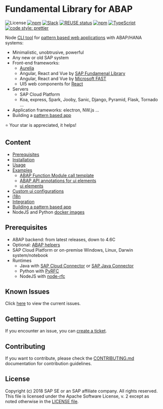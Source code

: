 # Fundamental Library for ABAP <!-- omit in toc -->

![License](https://img.shields.io/npm/l/abap-api-tools)
[![npm](https://img.shields.io/npm/v/abap-api-tools)](https://www.npmjs.com/package/abap-api-tools)
[![Slack](https://img.shields.io/badge/slack-ui--fundamentals-blue.svg?logo=slack)](https://join.slack.com/t/ui-fundamentals/shared_invite/enQtNTIzOTU0Mzc2NTc5LWQzZWI5MWFhYjE5OTc4YzliN2JhOTc1ZjQxZTg1YjZiMWZiYzRkNjMwYzgyMmFkYmNhZDVjMWE5MDIzOWEzMmM)
[![REUSE status](https://api.reuse.software/badge/github.com/SAP/fundamental-tools)](https://api.reuse.software/info/github.com/SAP/fundamental-tools)
[![npm](https://img.shields.io/npm/dm/abap-api-tools)](https://www.npmjs.com/package/abap-api-tools)
[![TypeScript](https://img.shields.io/badge/%3C%2F%3E-TypeScript-%230074c1.svg)](https://www.typescriptlang.org/)
[![code style: prettier](https://img.shields.io/badge/code_style-prettier-f8bc45.svg)](https://github.com/prettier/prettier)

Node [CLI tool](./abap-api-tools) for [pattern based web applications](./doc/app.md) with ABAP/HANA systems:

- Minimalistic, unobtrusive, powerful
- Any new or old SAP system
- Front-end frameworks:
  - [Aurelia](http://aurelia.io/)
  - Angular, React and Vue by [SAP Fundamenal Library](https://sap.github.io/fundamental/)
  - Angular, React and Vue by [Microsoft FAST](https://www.fast.design/docs/introduction/)
  - UI5 web components for [React](https://sap.github.io/ui5-webcomponents-react/?path=/story/getting-started--page)
- Servers
  - SAP Cloud Platform
  - Koa, express, Spark, Jooby, Sanic, Django, Pyramid, Flask, Tornado ...
- Application frameworks: electron, NW.js ...
- Building a [pattern based app](./doc/app.md)

:star: Your star is appreciated, it helps!

## Content <!-- omit in toc -->

- [Prerequisites](#prerequisites)
- [Installation](./abap-api-tools/README.md#installation)
- [Usage](./abap-api-tools/README.md#usage)
- [Examples](./abap-api-tools/README.md#examples)
  - [ABAP Function Module call template](./abap-api-tools/README.md#abap-function-module-call-template)
  - [ABAP API annotations for ui elements](./abap-api-tools/README.md#abap-api-annotations-for-ui-elements)
  - [ui elements](./abap-api-tools/README.md#ui-elements)
- [Custom ui configurations](./abap-api-tools/README.md#custom-ui-configurations)
- [i18n](./abap-api-tools/README.md#i18n)
- [Integration](./abap-api-tools/README.md#integration)
- [Building a pattern based app](./doc/app.md)
- NodeJS and Python [docker images](./docker)

## Prerequisites

- ABAP backend: from latest releases, down to 4.6C
- Optional: [ABAP helpers](/abap-helpers)
- SAP Cloud Platform or on-premise Windows, Linux, Darwin system/notebook
- Runtimes
  - Java with [SAP Cloud Connector](https://help.sap.com/viewer/cca91383641e40ffbe03bdc78f00f681/Cloud/en-US/e6c7616abb5710148cfcf3e75d96d596.html) or [SAP Java Connector](https://support.sap.com/en/product/connectors/jco.html)
  - Python with [PyRFC](https://github.com/SAP/PyRFC)
  - NodeJS with [node-rfc](https://github.com/SAP/node-rfc)

## Known Issues

Click [here](https://github.com/SAP/fundamental-tools/issues) to view the current issues.

## Getting Support

If you encounter an issue, you can [create a ticket](https://github.com/SAP/fundamental-tools/issues/new).

## Contributing

If you want to contribute, please check the [CONTRIBUTING.md](CONTRIBUTING.md) documentation for contribution guidelines.

## License

Copyright (c) 2018 SAP SE or an SAP affiliate company. All rights reserved. This file is licensed under the Apache Software License, v. 2 except as noted otherwise in the [LICENSE file](LICENSE).
